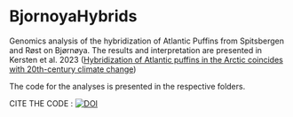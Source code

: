 # BjornoyaHybrids
Genomics analysis of the hybridization of Atlantic Puffins from Spitsbergen and Røst on Bjørnøya. The results and interpretation are presented in Kersten et al. 2023 ([Hybridization of Atlantic puffins in the Arctic coincides with 20th-century climate change](https://www.science.org/doi/10.1126/sciadv.adh1407))

The code for the analyses is presented in the respective folders.

CITE THE CODE : [![DOI](https://zenodo.org/badge/579102013.svg)](https://zenodo.org/badge/latestdoi/579102013)
